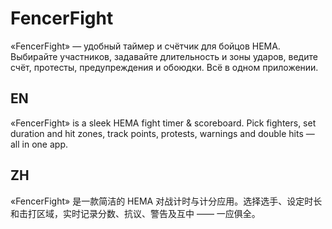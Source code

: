 # FencerFight
«FencerFight» — удобный таймер и счётчик для бойцов HEMA. Выбирайте участников, задавайте длительность и зоны ударов, ведите счёт, протесты, предупреждения и обоюдки. Всё в одном приложении.

## EN
«FencerFight» is a sleek HEMA fight timer & scoreboard. Pick fighters, set duration and hit zones, track points, protests, warnings and double hits — all in one app.

## ZH
«FencerFight» 是一款简洁的 HEMA 对战计时与计分应用。选择选手、设定时长和击打区域，实时记录分数、抗议、警告及互中 —— 一应俱全。
